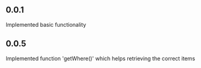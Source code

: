 ## 0.0.1

Implemented basic functionality

## 0.0.5

Implemented function 'getWhere()' which helps retrieving the correct items
